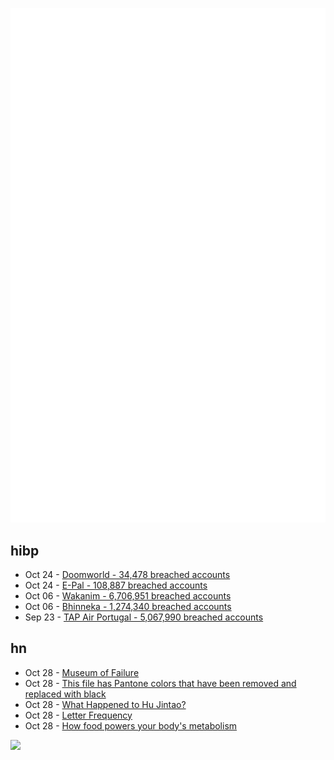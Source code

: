 ![Metrics](https://raw.githubusercontent.com/phixion/phixion/master/metrics.svg)

## hibp

<!--
for https://github.com/phixion/phixion/blob/main/.github/workflows/feeds.yml
-->
<!--START_SECTION:haveibeenpwnd-->
- Oct 24 - [Doomworld - 34,478 breached accounts](https://haveibeenpwned.com/PwnedWebsites#Doomworld)
- Oct 24 - [E-Pal - 108,887 breached accounts](https://haveibeenpwned.com/PwnedWebsites#EPal)
- Oct 06 - [Wakanim - 6,706,951 breached accounts](https://haveibeenpwned.com/PwnedWebsites#Wakanim)
- Oct 06 - [Bhinneka - 1,274,340 breached accounts](https://haveibeenpwned.com/PwnedWebsites#Bhinneka)
- Sep 23 - [TAP Air Portugal - 5,067,990 breached accounts](https://haveibeenpwned.com/PwnedWebsites#TAPAirPortugal)
<!--END_SECTION:haveibeenpwnd-->

## hn

<!--
for https://github.com/phixion/phixion/blob/main/.github/workflows/feeds.yml
-->
<!--START_SECTION:hn-->
- Oct 28 - [Museum of Failure](https://museumoffailure.com/)
- Oct 28 - [This file has Pantone colors that have been removed and replaced with black](https://twitter.com/funwithstuff/status/1585850262656143360)
- Oct 28 - [What Happened to Hu Jintao?](https://www.nytimes.com/interactive/2022/10/27/world/asia/hu-jintao-congress-videos.html)
- Oct 28 - [Letter Frequency](http://simia.net/letters/)
- Oct 28 - [How food powers your body's metabolism](https://www.newyorker.com/science/elements/how-food-powers-your-body-metabolism-calories)
<!--END_SECTION:hn-->

<!--
for https://yhype.me
-->
![](https://hit.yhype.me/github/profile?user_id=13013670)
